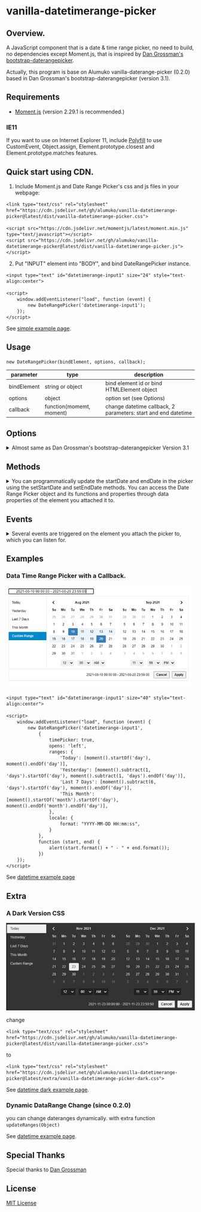 # vanilla-datetimerange-picker

## Overview.
A JavaScript component that is a date &amp; time range picker, no need to build, no dependencies except Moment.js, that is inspired by [Dan Grossman's bootstrap-daterangepicker](https://github.com/dangrossman/daterangepicker).

Actually, this program is base on Alumuko vanilla-daterange-picker (0.2.0) based in Dan Grossman's bootstrap-daterangepicker (version 3.1).



## Requirements
-  [Moment.js](https://momentjs.com/) (version 2.29.1 is recommended.)
### IE11
If you want to use on Internet Explorer 11, include [Polyfill](https://polyfill.io/v3/polyfill.js?ua=ie/11) to use CustomEvent, Object.assign, Element.prototype.closest and Element.prototype.matches features.


## Quick start using CDN.
1. Include Moment.js and Date Range Picker's css and js files in your webpage:
```
<link type="text/css" rel="stylesheet" href="https://cdn.jsdelivr.net/gh/alumuko/vanilla-datetimerange-picker@latest/dist/vanilla-datetimerange-picker.css">

<script src="https://cdn.jsdelivr.net/momentjs/latest/moment.min.js" type="text/javascript"></script>
<script src="https://cdn.jsdelivr.net/gh/alumuko/vanilla-datetimerange-picker@latest/dist/vanilla-datetimerange-picker.js"></script>
```
2. Put "INPUT" element into "BODY", and bind DateRangePicker instance.
```
<input type="text" id="datetimerange-input1" size="24" style="text-align:center">

<script>
    window.addEventListener("load", function (event) {
        new DateRangePicker('datetimerange-input1');
    });
</script>
```

See [simple example page](examples/datetime-example-simple.html).
## Usage
```
new DateRangePicker(bindElement, options, callback);
```

| parameter | type | description |
----|----|---- 
| bindElement | string or object | bind element id or bind HTMLElement object |
| options | object | option set (see Options) |
| callback | function(momemt, moment) | change datetime callback, 2 parameters: start and end datetime |

## Options
<details>
<summary>Almost same as Dan Grossman's bootstrap-daterangepicker Version 3.1</summary>

| name | type | description |
----|----|---- 
| startDate | Date or string | The beginning date of the initially selected date range. If you provide a string, it must match the date format string set in your locale setting.|
| endDate | Date or string | The end date of the initially selected date range.|
| minDate | Date or string | The earliest date a user may select.|
| maxDate | Date or string | The latest date a user may select. |
| maxSpan | object | The maximum span between the selected start and end dates. You can provide any object the moment library would let you add to a date. |
|showDropdowns | true/**false** | Show year and month select boxes above calendars to jump to a specific month and year. |
 minYear | number | The minimum year shown in the dropdowns when **showDropdowns** is set to true.|
| maxYear | number | The maximum year shown in the dropdowns when **showDropdowns** is set to true.|
| showWeekNumbers | true/**false** | Show localized week numbers at the start of each week on the calendars.|
| showISOWeekNumbers | true/**false** | Show ISO week numbers at the start of each week on the calendars.|
| timePicker | true/**false** | Adds select boxes to choose times in addition to dates.|
| timePickerIncrement | number | Increment of the minutes selection list for times (i.e. 30 to allow only selection of times ending in 0 or 30).|
  timePicker24Hour | true/**false** | Use 24-hour instead of 12-hour times, removing the AM/PM selection.|
| timePickerSeconds | true/**false** | Show seconds in the timePicker. |
| ranges | object |Set predefined date ranges the user can select from. Each key is the label for the range, and its value an array with two dates representing the bounds of the range. See example code.|
| showCustomRangeLabel | **true**/false | Displays "Custom Range" at the end of the list of predefined ranges, when the ranges option is used. This option will be highlighted whenever the current date range selection does not match one of the predefined ranges. Clicking it will display the calendars to select a new range. |
| alwaysShowCalendars | true/**false** | Normally, if you use the ranges option to specify pre-defined date ranges, calendars for choosing a custom date range are not shown until the user clicks "Custom Range". When this option is set to true, the calendars for choosing a custom date range are always shown instead. |
| opens | 'left'/**'right'**/'center' | Whether the picker appears aligned to the left, to the right, or centered under the HTML element it's attached to. |
| drops | **'down'**/'up'/'auto' | Whether the picker appears below (default) or above the HTML element it's attached to. |
| buttonClasses | string | CSS class names that will be added to both the apply and cancel buttons.|
| applyButtonClasses | string | CSS class names that will be added only to the apply button.|
| cancelButtonClasses | string | CSS class names that will be added only to the cancel button. |
| singleDatePicker | true/**false** | Show only a single calendar to choose one date, instead of a range picker with two calendars. The start and end dates provided to your callback will be the same single date chosen.|
| autoApply | true/**false** | Hide the apply and cancel buttons, and automatically apply a new date range as soon as two dates are clicked.|
| linkedCalendars | **true**/false | When enabled, the two calendars displayed will always be for two sequential months (i.e. January and February), and both will be advanced when clicking the left or right arrows above the calendars. When disabled, the two calendars can be individually advanced and display any month/year.|
| isInvalidDate | function(moment) | A function that is passed each date in the two calendars before they are displayed, and may return true or false to indicate whether that date should be available for selection or not.|
| isCustomDate | function(moment) | A function that is passed each date in the two calendars before they are displayed, and may return a string or array of CSS class names to apply to that date's calendar cell.|
| autoUpdateInput | **true**/false | Indicates whether the date range picker should automatically update the value of the &lt;input&gt; element it's attached to at initialization and when the selected dates change.|
| parentEl | string | the parent element that the date range picker will be added to, if not provided this will be 'body'|
| locale | object ||
| locale.format | string | date time text locale format like "YYYY年MM月DD日 HH時mm分ss秒".|
| locale.separator | string | separator between 2 date times. default separator is "**-**"|
| locale.applyLabel | string | label text of the apply button. default is "**Apply**"|
| locale.cancelLabel | string | label text of the cancel button. default is "**Cancel**"|
| locale.weekLabel | string | label text of week number column like "**W**"|
| locale.daysOfWeek | array of 7 strings | 7 label texts of week column like **['Su', 'Mo', 'Tu', 'We', 'Th', 'Fr', 'Sa']** |
| locale.monthNames | array of 12 strings | 12 label texts of month nameweek column. like **['Jan', 'Feb', 'Mar', 'Apr', 'May', 'Jun', 'Jul', 'Aug', 'Sep', 'Oct', 'Nov', 'Dec']** |
| locale.firstDay | number | 0 = from Sunday, 1 = from Monday, ..., 6 = from Saturday |
> **strong text value** means default value.
Changes
> |timePicker24HourCheckbox | bool | Allows to add a chekbox to dynamically activate the timepicker.
> |locale.timePicker24HourCheck| string | label for the checkbox to timePicker24HourCheckbox

</details>


## Methods
<details>
<summary> You can programmatically update the startDate and endDate in the picker using the setStartDate and setEndDate methods. You can access the Date Range Picker object and its functions and properties through data properties of the element you attached it to.</summary>

| name | type | description |
----|----|---- 
| setStartDate | Date or string | Sets the date range picker's currently selected start date to the provided date |
| setEndDate | Date or string | Sets the date range picker's currently selected end date to the provided date |

### Usage
```
    let drp = new DateRangePicker('datetimerange-input1', { alwaysShowCalendars: true });,
    drp.setStartDate('2014/03/01');
    drp.setEndDate('2014/03/03');
```
</details>

## Events
<details>
<summary> Several events are triggered on the element you attach the picker to, which you can listen for.</summary>

| name |  description |
----|---- 
| show.daterangepicker | Triggered when the picker is shown |
| hide.daterangepicker | Triggered when the picker is hidden |
| showCalendar.daterangepicker | Triggered when the calendar(s) are shown |
| hideCalendar.daterangepicker | Triggered when the calendar(s) are hidden |
| apply.daterangepicker |Triggered when the apply button is clicked, or when a predefined range is clicked |
| cancel.daterangepicker |Triggered when the cancel button is clicked |

### Usage
```
    window.addEventListener('apply.daterangepicker', function (ev) {
        console.log(ev.detail.startDate.format('YYYY-MM-DD'));
        console.log(ev.detail.endDate.format('YYYY-MM-DD'));
    });
```
</details>

## Examples
### Data Time Range Picker with a Callback.
![Data Time Range Picker](examples/vanilla-datatime-range-picker.png)

```
<input type="text" id="datetimerange-input1" size="40" style="text-align:center">

<script>
    window.addEventListener("load", function (event) {
        new DateRangePicker('datetimerange-input1',
            {
                timePicker: true,
                opens: 'left',
                ranges: {
                    'Today': [moment().startOf('day'), moment().endOf('day')],
                    'Yesterday': [moment().subtract(1, 'days').startOf('day'), moment().subtract(1, 'days').endOf('day')],
                    'Last 7 Days': [moment().subtract(6, 'days').startOf('day'), moment().endOf('day')],
                    'This Month': [moment().startOf('month').startOf('day'), moment().endOf('month').endOf('day')],
                },
                locale: {
                    format: "YYYY-MM-DD HH:mm:ss",
                }
            },
            function (start, end) {
                alert(start.format() + " - " + end.format());
            })
    });
</script>
```
See [datetime example page](/examples/datetime-example.html)

## Extra
### A Dark Version CSS
![Dark Data Time Range Picker](/examples/vanilla-datatime-range-picker-dark.png)

change
```
<link type="text/css" rel="stylesheet" href="https://cdn.jsdelivr.net/gh/alumuko/vanilla-datetimerange-picker@latest/dist/vanilla-datetimerange-picker.css">
```
to
```
<link type="text/css" rel="stylesheet" href="https://cdn.jsdelivr.net/gh/alumuko/vanilla-datetimerange-picker@latest/extra/vanilla-datetimerange-picker-dark.css">
```

See [datetime dark example page](/examples/datetime-example-dark.html)</a>.

### Dynamic DataRange Change (since 0.2.0)
you can change dateranges dynamically.
with extra function ```updateRanges(Object)```

See [datetime example page](/examples/datetime-example.html)</a>.


## Special Thanks
 Special thanks to [Dan Grossman](http://www.dangrossman.info/)

## License
 [MIT License](LICENSE)
